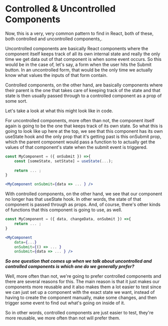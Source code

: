 # Controlled & Uncontrolled Components
Now, this is a very, very common pattern to find in React, both of these, both controlled and uncontrolled components,.

Uncontrolled components are basically React components where the component itself keeps track of all its own internal state and really the only time we get data out of that component is when some event occurs. 
So this would be in the case of, let's say, a form when the user hits the Submit button. In an uncontrolled form, that would be the only time we actually know what values the inputs of that form contain. 

Controlled components, on the other hand, are basically components where their parent is the one that takes care of keeping track of the state and that state is then usually passed through to a controlled component as a prop of some sort.

Let's take a look at what this might look like in code. 

For uncontrolled components, more often than not, the component itself again is going to be the one that keeps track of its own state. So what this is going to look like up here at the top, we see that this component has its own useState hook and the only prop that it's getting past is this onSubmit prop, which the parent component would pass a function to to actually get the values of that component's state when the submit event is triggered. 

```jsx
const MyComponent = ({ onSubmit }) =>{
    const [someState, setState] = useState(...);
    
    return ... ;
}

<MyComponent onSubmit={data => ... } />
```

With controlled components, on the other hand, we see that our component no longer has that useState hook. In other words, the state of that component is passed through as props. And, of course, there's other kinds of functions that this component is going to use, as well. 

```jsx
const MyComponent = ({ data, changeData, onSubmit }) =>{
    return ... ;
}

<MyComponent 
    data={...}
    onSubmit={() => ... }
    onSubmit={data => ... } />
```

***So one question that comes up when we talk about uncontrolled and controlled components is which one do we generally prefer?***

Well, more often than not, we're going to prefer controlled components and there are several reasons for this. The main reason is that it just makes our components more reusable and it also makes them a lot easier to test since we can just set up a component with the exact state we want, instead of having to create the component manually, make some changes, and then trigger some event to find out what's going on inside of it. 

So in other words, controlled components are just easier to test, they're more reusable, we more often than not will prefer them.
